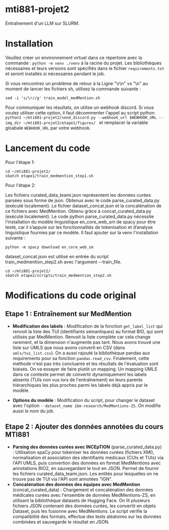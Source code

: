 # mti881-projet2

Entraînement d'un LLM sur SLURM. 



# Installation 

Veuillez créer un environnement virtuel dans ce répertoire avec la commande : `python -m venv ./venv` à la racine du projet. Les bibliothèques nécessaires et leurs versions sont spécifiés dans le fichier `requirements.txt` et seront installés si nécessaires pendant le job. 

Si vous rencontrez un problème de retour à la Ligne "\r\n" vs "\n" au moment de lancer les fichiers sh, utilisez la commande suivante : 
```{bash}
sed -i 's/\r//g' train_model_medMention.sh
```

Pour communiquer les résultats, on utilise un webhook discord. Si vous voulez utiliser cette option, il faut décommenter l'appel au script python `python3 ~/mti881-projet2/send_discord.py --webhook_url $WEBHOOK_URL --img_dir ~/mti881-projet2/etape1/figures/ ` et remplacer la variable gloabale `WEBHOOK_URL` par votre webhook. 

# Lancement du code 

Pour l'étape 1: 

```{bash}
cd ~/mti881-projet2/
sbatch etape1/train_medmention_step1.sh
```

Pour l'étape 2: 

Les fichiers curated_data_teami.json représentent les données curées parsées sous forme de json. Obtenus avec le code parse_curated_data.py (exécuté localement).
Le fichier dataset_concat.json et la concaténation de ce fichiers avec MedMention. Obtenu grâce à concat_curated_data.py (exécuté localement).
Le code python parse_curated_data.py nécessite l'installation du modèle linguistique en_core_web_sm de spacy pour être testé, car il s’appuie sur les fonctionnalités de tokenisation et d’analyse linguistique fournies par ce modèle. Il faut ajouter sur la venv l'installation suivante : 

```{bash}
python -m spacy download en_core_web_sm
```

dataset_concat.json est utilisé en entrée du script train_medmention_step2.sh avec l'argument --train_file.

```{bash}
cd ~/mti881-projet2/
sbatch etape2/scripts/train_medmention_step2.sh
```




#  Modifications du code original

## Etape 1 : Entraînement sur MedMention 



- **Modification des labels** : Modification de la fonction `get_label_list` qui renvoit la liste des TUI (identifiants sémantiques) au format BIO, qui sont utilisés par MedMention. Renvoit la liste complète car cela change rarement, et la dimension n'augmente pas tant. Nous avons trouvé une liste sur UMLS que nous avons converti en CSV (dans `umls/tui_list.csv`). On a aussi rajouté la bibliothèque pandas aux requirements pour sa fonction `pandas.read_csv`. Finalement, cette méthode n'est pas très concluante et les résultats de l'évaluation sont biaisés. On va essayer de faire plutôt un mapping. Un mapping UMLS dans ce contexte permet de convertir dynamiquement les labels absents (TUIs non vus lors de l'entraînement) en leurs parents hiérarchiques les plus proches parmi les labels déjà appris par le modèle. 

- **Options du modèle** : Modification du script, pour changer le dataset avec l'option `--dataset_name ibm-research/MedMentions-ZS`. On modifie aussi le nom du job.



## Etape 2 : Ajouter des données annotées du cours MTI881

- **Parsing des données curées avec INCEpTION** (parse_curated_data.py) : Utilisation spaCy pour tokeniser les données curées (fichiers XMI), normalisation et association des identifiants médicaux (CUIs et TUIs) via l'API UMLS, puis convertion des données en format MedMentions avec annotations BIO2, en sauvegardant le tout en JSON. Permet de fournir les fichiers curated_data_teami.json. Les entités pour lesquelles on ne trouve pas de TUI via l'API sont annotées "IGN".
- **Concaténation des données des équipes avec MedMention** (concat_curated_data) : Chargement et concaténation des données médicales curées avec l'ensemble de données MedMentions-ZS, en utilisant la bibliothèque datasets de Hugging Face. On lit plusieurs fichiers JSON contenant des données curées, les convertit en objets Dataset, puis les fusionne avec MedMentions. Le script vérifie la compatibilité des formats, effectue des tests aléatoires sur les données combinées et sauvegarde le résultat en JSON.

